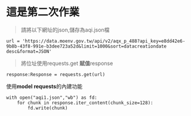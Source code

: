 # 這是第二次作業

> 請將以下網址的json,儲存為aqi.json檔
```
url = 'https://data.moenv.gov.tw/api/v2/aqx_p_488?api_key=e8dd42e6-9b8b-43f8-991e-b3dee723a52d&limit=1000&sort=datacreationdate desc&format=JSON'
```
>將位址使用requests.get **賦值**response

```response:Response = requests.get(url)```

使用**model requests**的內建功能
```
with open("aqi1.json","wb") as fd:
    for chunk in response.iter_content(chunk_size=128):
        fd.write(chunk)
```